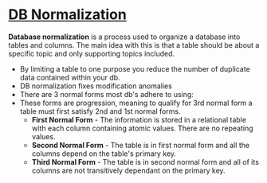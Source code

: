 # [DB Normalization](https://www.essentialsql.com/get-ready-to-learn-sql-database-normalization-explained-in-simple-english/)

**Database normalization** is a process used to organize a database into tables and columns. The main idea with this is that a table should be about a specific topic and only supporting topics included.

- By limiting a table to one purpose you reduce the number of duplicate data contained within your db. 
- DB normalization fixes modification anomalies
- There are 3 normal forms most db's adhere to using:
- These forms are progression, meaning to qualify for 3rd normal form a table must first satisfy 2nd and 1st normal forms. 
  - **First Normal Form** - The information is stored in a relational table with each column containing atomic values. There are no repeating values.
  - **Second Normal Form** - The table is in first normal form and all the columns depend on the table's primary key. 
  - **Third Normal Form** - The table is in second normal form and all of its columns are not transitively dependant on the primary key. 
